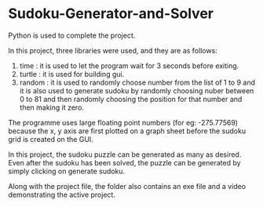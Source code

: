 # Sudoku-Generator-and-Solver
Python is used to complete the project.

In this project, three libraries were used, and they are as follows:
1. time   : it is used to let the program wait for 3 seconds before exiting.
2. turtle : it is used for building gui.
3. random : it is used to randomly choose number from the list of 1 to 9 and it is  also used to generate sudoku by randomly choosing nuber between 0 to 81 and then randomly choosing the position for that number and then making it zero.

The programme uses large floating point numbers (for eg: -275.77569) because the x, y axis are first plotted on a graph sheet before the sudoku grid is created on the GUI.

In this project, the sudoku puzzle can be generated as many as desired. Even after the sudoku has been solved, the puzzle can be generated by simply clicking on generate sudoku.

Along with the project file, the folder also contains an exe file and a video demonstrating the active project.
